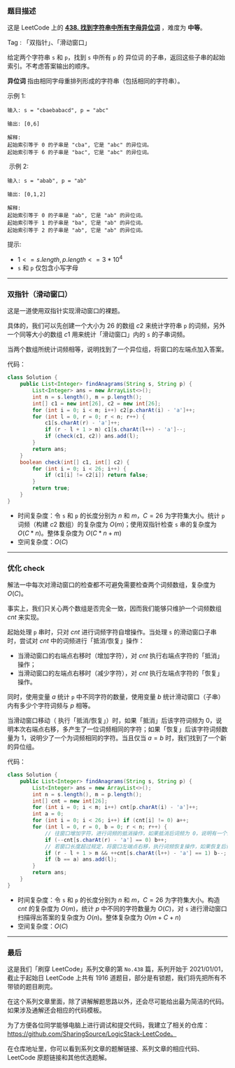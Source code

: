 ### 题目描述

这是 LeetCode 上的 **[438. 找到字符串中所有字母异位词](hhttps://leetcode-cn.com/problems/find-all-anagrams-in-a-string/solution/gong-shui-san-xie-shuang-zhi-zhen-shi-xi-t5hc/)** ，难度为 **中等**。

Tag : 「双指针」、「滑动窗口」



给定两个字符串 `s` 和 `p`，找到 `s` 中所有 `p` 的 异位词 的子串，返回这些子串的起始索引。不考虑答案输出的顺序。

**异位词** 指由相同字母重排列形成的字符串（包括相同的字符串）。

示例 1:
```
输入: s = "cbaebabacd", p = "abc"

输出: [0,6]

解释:
起始索引等于 0 的子串是 "cba", 它是 "abc" 的异位词。
起始索引等于 6 的子串是 "bac", 它是 "abc" 的异位词。
```
 示例 2:
```
输入: s = "abab", p = "ab"

输出: [0,1,2]

解释:
起始索引等于 0 的子串是 "ab", 它是 "ab" 的异位词。
起始索引等于 1 的子串是 "ba", 它是 "ab" 的异位词。
起始索引等于 2 的子串是 "ab", 它是 "ab" 的异位词。
```

提示:
* $1 <= s.length, p.length <= 3 * 10^4$
* `s` 和 `p` 仅包含小写字母

---

### 双指针（滑动窗口）

这是一道使用双指针实现滑动窗口的裸题。

具体的，我们可以先创建一个大小为 $26$ 的数组 $c2$ 来统计字符串 `p` 的词频，另外一个同等大小的数组 $c1$ 用来统计「滑动窗口」内的 `s` 的子串词频。

当两个数组所统计词频相等，说明找到了一个异位组，将窗口的左端点加入答案。

代码：
```Java
class Solution {
    public List<Integer> findAnagrams(String s, String p) {
        List<Integer> ans = new ArrayList<>();
        int n = s.length(), m = p.length();
        int[] c1 = new int[26], c2 = new int[26];
        for (int i = 0; i < m; i++) c2[p.charAt(i) - 'a']++;
        for (int l = 0, r = 0; r < n; r++) {
            c1[s.charAt(r) - 'a']++;
            if (r - l + 1 > m) c1[s.charAt(l++) - 'a']--;
            if (check(c1, c2)) ans.add(l);
        }
        return ans;
    }
    boolean check(int[] c1, int[] c2) {
        for (int i = 0; i < 26; i++) {
            if (c1[i] != c2[i]) return false;
        }
        return true;
    }
}
```
* 时间复杂度：令 `s` 和 `p` 的长度分别为 $n$ 和 $m$，$C = 26$ 为字符集大小。统计 `p` 词频（构建 $c2$ 数组）的复杂度为 $O(m)$；使用双指针检查 `s` 串的复杂度为 $O(C * n)$。整体复杂度为 $O(C*n + m)$
* 空间复杂度：$O(C)$

---

### 优化 check

解法一中每次对滑动窗口的检查都不可避免需要检查两个词频数组，复杂度为 $O(C)$。

事实上，我们只关心两个数组是否完全一致，因而我们能够只维护一个词频数组 $cnt$ 来实现。

起始处理 `p` 串时，只对 $cnt$ 进行词频字符自增操作。当处理 `s` 的滑动窗口子串时，尝试对 $cnt$ 中的词频进行「抵消/恢复」操作：
* 当滑动窗口的右端点右移时（增加字符），对 $cnt$ 执行右端点字符的「抵消」操作；
* 当滑动窗口的左端点右移时（减少字符），对 $cnt$ 执行左端点字符的「恢复」操作。

同时，使用变量 $a$ 统计 `p` 中不同字符的数量，使用变量 $b$ 统计滑动窗口（子串）内有多少个字符词频与 $p$ 相等。

当滑动窗口移动（ 执行「抵消/恢复」）时，如果「抵消」后该字符词频为 $0$，说明本次右端点右移，多产生了一位词频相同的字符；如果「恢复」后该字符词频数量为 $1$，说明少了一个为词频相同的字符。当且仅当 $a = b$ 时，我们找到了一个新的异位组。

代码：
```Java
class Solution {
    public List<Integer> findAnagrams(String s, String p) {
        List<Integer> ans = new ArrayList<>();
        int n = s.length(), m = p.length();
        int[] cnt = new int[26];
        for (int i = 0; i < m; i++) cnt[p.charAt(i) - 'a']++;
        int a = 0;
        for (int i = 0; i < 26; i++) if (cnt[i] != 0) a++;
        for (int l = 0, r = 0, b = 0; r < n; r++) {
            // 往窗口增加字符，进行词频的抵消操作，如果抵消后词频为 0，说明有一个新的字符词频与 p 完全相等
            if (--cnt[s.charAt(r) - 'a'] == 0) b++; 
            // 若窗口长度超过规定，将窗口左端点右移，执行词频恢复操作，如果恢复后词频为 1（恢复前为 0），说明少了一个词频与 p 完全性相等的字符
            if (r - l + 1 > m && ++cnt[s.charAt(l++) - 'a'] == 1) b--;
            if (b == a) ans.add(l);
        }
        return ans;
    }
}
```
* 时间复杂度：令 `s` 和 `p` 的长度分别为 $n$ 和 $m$，$C = 26$ 为字符集大小。构造 $cnt$ 的复杂度为 $O(m)$，统计 $p$ 中不同的字符数量为 $O(C)$，对 `s` 进行滑动窗口扫描得出答案的复杂度为 $O(n)$。整体复杂度为 $O(m + C + n)$
* 空间复杂度：$O(C)$

---

### 最后

这是我们「刷穿 LeetCode」系列文章的第 `No.438` 篇，系列开始于 2021/01/01，截止于起始日 LeetCode 上共有 1916 道题目，部分是有锁题，我们将先把所有不带锁的题目刷完。

在这个系列文章里面，除了讲解解题思路以外，还会尽可能给出最为简洁的代码。如果涉及通解还会相应的代码模板。

为了方便各位同学能够电脑上进行调试和提交代码，我建立了相关的仓库：https://github.com/SharingSource/LogicStack-LeetCode。

在仓库地址里，你可以看到系列文章的题解链接、系列文章的相应代码、LeetCode 原题链接和其他优选题解。

